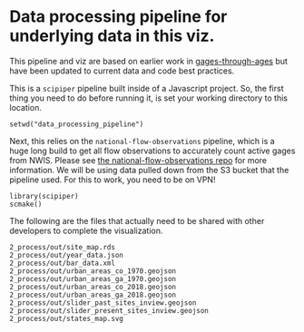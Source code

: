 # Data processing pipeline for underlying data in this viz.

This pipeline and viz are based on earlier work in [gages-through-ages](https://github.com/USGS-VIZLAB/gages-through-ages) but have been updated to current data and code best practices.

This is a `scipiper` pipeline built inside of a Javascript project. So, the first thing you need to do before running it, is set your working directory to this location.

`setwd("data_processing_pipeline")`

Next, this relies on the `national-flow-observations` pipeline, which is a huge long build to get all flow observations to accurately count active gages from NWIS. Please see [the national-flow-observations repo](https://github.com/USGS-R/national-flow-observations) for more information. We will be using data pulled down from the S3 bucket that the pipeline used. For this to work, you need to be on VPN!

```
library(scipiper)
scmake()
```

The following are the files that actually need to be shared with other developers to complete the visualization.

```
2_process/out/site_map.rds
2_process/out/year_data.json
2_process/out/bar_data.xml
2_process/out/urban_areas_co_1970.geojson
2_process/out/urban_areas_ga_1970.geojson
2_process/out/urban_areas_co_2018.geojson
2_process/out/urban_areas_ga_2018.geojson
2_process/out/slider_past_sites_inview.geojson
2_process/out/slider_present_sites_inview.geojson
2_process/out/states_map.svg
```

